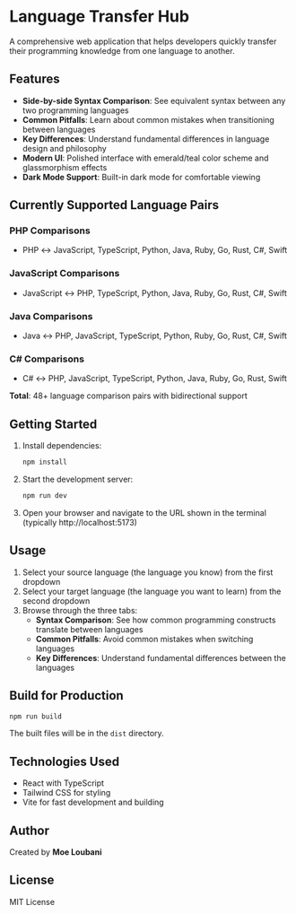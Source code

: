 # Language Transfer Hub

A comprehensive web application that helps developers quickly transfer their programming knowledge from one language to another.

## Features

- **Side-by-side Syntax Comparison**: See equivalent syntax between any two programming languages
- **Common Pitfalls**: Learn about common mistakes when transitioning between languages
- **Key Differences**: Understand fundamental differences in language design and philosophy
- **Modern UI**: Polished interface with emerald/teal color scheme and glassmorphism effects
- **Dark Mode Support**: Built-in dark mode for comfortable viewing

## Currently Supported Language Pairs

### PHP Comparisons
- PHP ↔ JavaScript, TypeScript, Python, Java, Ruby, Go, Rust, C#, Swift

### JavaScript Comparisons  
- JavaScript ↔ PHP, TypeScript, Python, Java, Ruby, Go, Rust, C#, Swift

### Java Comparisons
- Java ↔ PHP, JavaScript, TypeScript, Python, Ruby, Go, Rust, C#, Swift

### C# Comparisons
- C# ↔ PHP, JavaScript, TypeScript, Python, Java, Ruby, Go, Rust, Swift

**Total**: 48+ language comparison pairs with bidirectional support

## Getting Started

1. Install dependencies:
   ```bash
   npm install
   ```

2. Start the development server:
   ```bash
   npm run dev
   ```

3. Open your browser and navigate to the URL shown in the terminal (typically http://localhost:5173)

## Usage

1. Select your source language (the language you know) from the first dropdown
2. Select your target language (the language you want to learn) from the second dropdown
3. Browse through the three tabs:
   - **Syntax Comparison**: See how common programming constructs translate between languages
   - **Common Pitfalls**: Avoid common mistakes when switching languages
   - **Key Differences**: Understand fundamental differences between the languages

## Build for Production

```bash
npm run build
```

The built files will be in the `dist` directory.

## Technologies Used

- React with TypeScript
- Tailwind CSS for styling
- Vite for fast development and building

## Author

Created by **Moe Loubani**

## License

MIT License
